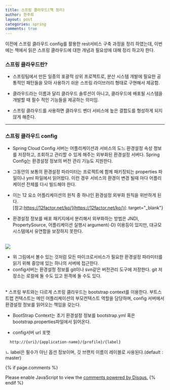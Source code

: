 ```yaml
---
title: 스프링 클라우드(책 정리)
author: 한주희
layout: post
categories: spring
comments: true
---
```


이전에 스프링 클라우드 config를 활용한 rest서비스 구축 과정을 정리 하였는데,
이번에는 책에서 읽은 스프링 클라우드에 대한 개념과 필요성에 대해 정리 하고자 한다.

### 스프링 클라우드란?

* 스프링팀에서 만든 일종의 포괄적 상위 프로젝트로, 분산 시스템 개발에 필요한 공통적인 패턴들을 모아 사용하기 쉬운
스프링 라이브러리 형태로 구현해서 제공함.

* 클라우드라는 이름과 달리 클라우드 솔루션이 아니고, 클라우드에 배포될 시스템을 개발할 때 필수 적인 기능들을 제공하는
의미임.

* 스프링 클라우드를 사용하면 클라우드 벤더 서비스에 높은 결합도를 형성하게 되지 않게 해준다.

---
### 스프링 클라우드 config

* Spring Cloud Config 서버는 어플리케이션과 서비스의 도느 환경설정 속성 정보를 저장하고, 조회하고
관리할 수 있게 해주는 외부화된 환경설정 서버다. Spring Config는 환경설정 정보의 버전 관리 기능도 지원한다.

* 그동안의 보통의 환경설정 파라미터는 프로젝트에 함께 패키징되는 properties 파일이나 yml 파일에서 읽어왔다.
이런 경우 서비스의 환경이 변경 될때 마다 어플리케이션 전체를 다시 빌드해야 한다.

* 이는 12 요소 어플리케이션의 원칙 중 하나인 환경설정 외부화 원칙을 위반하게 된다.
<br>[참고:https://12factor.net/ko/](https://12factor.net/ko/){: target="_blank"}

* 환경설정 정보를 배포 패키지에서 분리해서 외부화하는 방법은 JNDI, PropertySource, 어플리케이션 실행시 argument(-D)
이용등이 있지만, 대규모 시스템에서 유연함을 보장하지 못한다.

<br><img src="/studynote/assets/images/spring/sp-clound.jpg">
* 위 그림에서 볼수 있는 것처럼 모든 마이크로서비스가 필요한 환경설정 파라미터를 읽기 위해 중앙에 있는 하나의 서버에 접근한다.
* config서버는 환경설정 정보를 git이나 svn같은 버전관리 도구에 저장한다.
git 저장소는 로컬에 둘 수도 있고 원격에 둘 수도 있다.
<br>
* 스프링 부트와는 다르게 스프링 클라우드는 bootstrap context를 이용한다. 부트스트랩 컨텍스트는 메인 어플리케이션의
부모컨텍스트 역할을 담당하며, config 서버에서 환경설정 정보를 읽어오는 책임을 갖는다.

* BootStrap Context는 초기 환경설정 정보를 bootstrap.yml 혹은 bootstrap.properties파일에서 읽어온다.

* config서버 url 포맷
```
  http://{uri}/{application-name}/{profile}/{label}
```
  ㄴ label은 필수가 아닌 옵션 정보이며, 깃 브랜치 이름이 레이블로 사용된다.(default : master)


  {% if page.comments %}
  <div id="disqus_thread"></div>
  <script>

  /**
  *  RECOMMENDED CONFIGURATION VARIABLES: EDIT AND UNCOMMENT THE SECTION BELOW TO INSERT DYNAMIC VALUES FROM YOUR PLATFORM OR CMS.
  *  LEARN WHY DEFINING THESE VARIABLES IS IMPORTANT: https://disqus.com/admin/universalcode/#configuration-variables*/
  /*
  var disqus_config = function () {
  this.page.url = PAGE_URL;  // Replace PAGE_URL with your page's canonical URL variable
  this.page.identifier = PAGE_IDENTIFIER; // Replace PAGE_IDENTIFIER with your page's unique identifier variable
  };
  */
  (function() { // DON'T EDIT BELOW THIS LINE
  var d = document, s = d.createElement('script');
  s.src = 'https://juhee-studynote.disqus.com/embed.js';
  s.setAttribute('data-timestamp', +new Date());
  (d.head || d.body).appendChild(s);
  })();
  </script>
  <noscript>Please enable JavaScript to view the <a href="https://disqus.com/?ref_noscript">comments powered by Disqus.</a></noscript>
  {% endif %}
